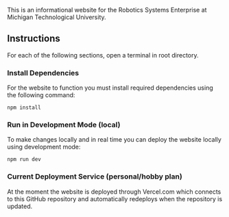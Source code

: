 This is an informational website for the Robotics Systems Enterprise at Michigan Technological University.

## Instructions
For each of the following sections, open a terminal in root directory.
### Install Dependencies
For the website to function you must install required dependencies using the following command:
```
npm install
```
### Run in Development Mode (local)
To make changes locally and in real time you can deploy the website locally using development mode:
```
npm run dev
```
### Current Deployment Service (personal/hobby plan)
At the moment the website is deployed through Vercel.com which connects to this GitHub repository and automatically redeploys when the repository is updated.

